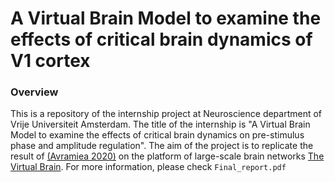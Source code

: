 
# A Virtual Brain Model to examine the effects of critical brain dynamics of V1 cortex

### Overview
This is a repository of the internship project at Neuroscience department of Vrije Universiteit Amsterdam. The title of the internship is "A Virtual Brain Model to examine the effects of critical brain dynamics on pre-stimulus phase and amplitude regulation". The aim of the project is to replicate the result of  [(Avramiea 2020)](https://pubmed.ncbi.nlm.nih.gov/32324137/) on the platform of large-scale brain networks [The Virtual Brain](https://link.springer.com/referenceworkentry/10.1007/978-1-4614-7320-6_100682-1). For more information, please check `Final_report.pdf`
